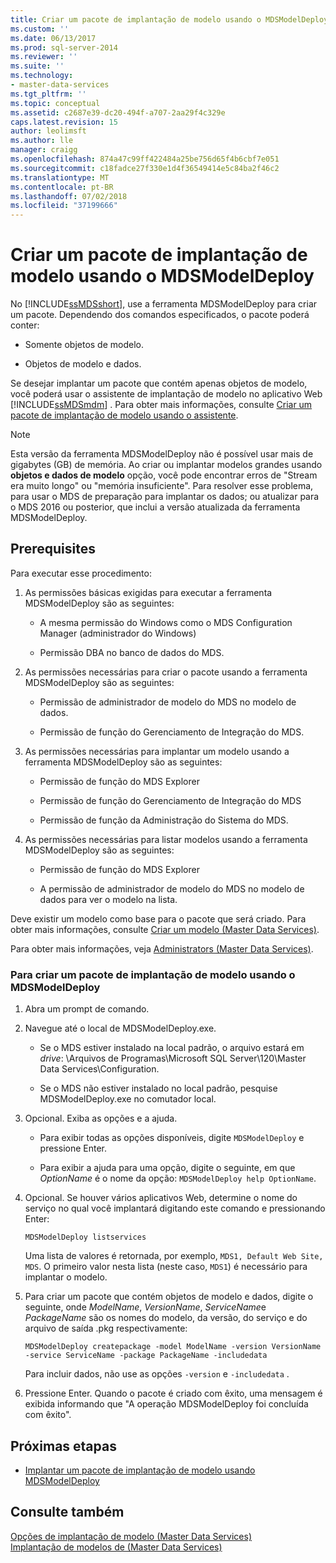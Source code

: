 ```yaml
---
title: Criar um pacote de implantação de modelo usando o MDSModelDeploy | Microsoft Docs
ms.custom: ''
ms.date: 06/13/2017
ms.prod: sql-server-2014
ms.reviewer: ''
ms.suite: ''
ms.technology:
- master-data-services
ms.tgt_pltfrm: ''
ms.topic: conceptual
ms.assetid: c2687e39-dc20-494f-a707-2aa29f4c329e
caps.latest.revision: 15
author: leolimsft
ms.author: lle
manager: craigg
ms.openlocfilehash: 874a47c99ff422484a25be756d65f4b6cbf7e051
ms.sourcegitcommit: c18fadce27f330e1d4f36549414e5c84ba2f46c2
ms.translationtype: MT
ms.contentlocale: pt-BR
ms.lasthandoff: 07/02/2018
ms.locfileid: "37199666"
---
```

# <a name="create-a-model-deployment-package-by-using-mdsmodeldeploy"></a>Criar um pacote de implantação de modelo usando o MDSModelDeploy
  No [!INCLUDE[ssMDSshort](../includes/ssmdsshort-md.md)], use a ferramenta MDSModelDeploy para criar um pacote. Dependendo dos comandos especificados, o pacote poderá conter:  
  
-   Somente objetos de modelo.  
  
-   Objetos de modelo e dados.  
  
 Se desejar implantar um pacote que contém apenas objetos de modelo, você poderá usar o assistente de implantação de modelo no aplicativo Web [!INCLUDE[ssMDSmdm](../includes/ssmdsmdm-md.md)] . Para obter mais informações, consulte [Criar um pacote de implantação de modelo usando o assistente](../../2014/master-data-services/create-a-model-deployment-package-by-using-the-wizard.md).  
> [!NOTE]  
> Esta versão da ferramenta MDSModelDeploy não é possível usar mais de gigabytes (GB) de memória. Ao criar ou implantar modelos grandes usando **objetos e dados de modelo** opção, você pode encontrar erros de "Stream era muito longo" ou "memória insuficiente". Para resolver esse problema, para usar o MDS de preparação para implantar os dados; ou atualizar para o MDS 2016 ou posterior, que inclui a versão atualizada da ferramenta MDSModelDeploy.
## <a name="prerequisites"></a>Prerequisites  
 Para executar esse procedimento:  
  
1.  As permissões básicas exigidas para executar a ferramenta MDSModelDeploy são as seguintes:  
  
    -   A mesma permissão do Windows como o MDS Configuration Manager (administrador do Windows)  
  
    -   Permissão DBA no banco de dados do MDS.  
  
2.  As permissões necessárias para criar o pacote usando a ferramenta MDSModelDeploy são as seguintes:  
  
    -   Permissão de administrador de modelo do MDS no modelo de dados.  
  
    -   Permissão de função do Gerenciamento de Integração do MDS.  
  
3.  As permissões necessárias para implantar um modelo usando a ferramenta MDSModelDeploy são as seguintes:  
  
    -   Permissão de função do MDS Explorer  
  
    -   Permissão de função do Gerenciamento de Integração do MDS  
  
    -   Permissão de função da Administração do Sistema do MDS.  
  
4.  As permissões necessárias para listar modelos usando a ferramenta MDSModelDeploy são as seguintes:  
  
    -   Permissão de função do MDS Explorer  
  
    -   A permissão de administrador de modelo do MDS no modelo de dados para ver o modelo na lista.  
  
 Deve existir um modelo como base para o pacote que será criado. Para obter mais informações, consulte [Criar um modelo &#40;Master Data Services&#41;](create-a-model-master-data-services.md).  
  
 Para obter mais informações, veja [Administrators &#40;Master Data Services&#41;](../../2014/master-data-services/administrators-master-data-services.md).  
  
### <a name="to-create-a-model-deployment-package-by-using-mdsmodeldeploy"></a>Para criar um pacote de implantação de modelo usando o MDSModelDeploy  
  
1.  Abra um prompt de comando.  
  
2.  Navegue até o local de MDSModelDeploy.exe.  
  
    -   Se o MDS estiver instalado na local padrão, o arquivo estará em *drive*: \Arquivos de Programas\Microsoft SQL Server\120\Master Data Services\Configuration.  
  
    -   Se o MDS não estiver instalado no local padrão, pesquise MDSModelDeploy.exe no comutador local.  
  
3.  Opcional. Exiba as opções e a ajuda.  
  
    -   Para exibir todas as opções disponíveis, digite `MDSModelDeploy` e pressione Enter.  
  
    -   Para exibir a ajuda para uma opção, digite o seguinte, em que *OptionName* é o nome da opção: `MDSModelDeploy help OptionName`.  
  
4.  Opcional. Se houver vários aplicativos Web, determine o nome do serviço no qual você implantará digitando este comando e pressionando Enter:  
  
    ```  
    MDSModelDeploy listservices  
    ```  
  
     Uma lista de valores é retornada, por exemplo, `MDS1, Default Web Site, MDS`. O primeiro valor nesta lista (neste caso, `MDS1`) é necessário para implantar o modelo.  
  
5.  Para criar um pacote que contém objetos de modelo e dados, digite o seguinte, onde *ModelName*, *VersionName*, *ServiceName*e *PackageName* são os nomes do modelo, da versão, do serviço e do arquivo de saída .pkg respectivamente:  
  
    ```  
    MDSModelDeploy createpackage -model ModelName -version VersionName -service ServiceName -package PackageName -includedata  
    ```  
  
     Para incluir dados, não use as opções `-version` e `-includedata` .  
  
6.  Pressione Enter. Quando o pacote é criado com êxito, uma mensagem é exibida informando que "A operação MDSModelDeploy foi concluída com êxito".  
  
## <a name="next-steps"></a>Próximas etapas  
  
-   [Implantar um pacote de implantação de modelo usando MDSModelDeploy](../../2014/master-data-services/deploy-a-model-deployment-package-by-using-mdsmodeldeploy.md)  
  
## <a name="see-also"></a>Consulte também  
 [Opções de implantação de modelo &#40;Master Data Services&#41;](../../2014/master-data-services/model-deployment-options-master-data-services.md)   
 [Implantação de modelos de &#40;Master Data Services&#41;](../../2014/master-data-services/deploying-models-master-data-services.md)  
  
  
